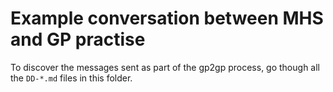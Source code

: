 # Example conversation between MHS and GP practise

To discover the messages sent as part of the gp2gp process, go though all the `DD-*.md` files in this folder.
